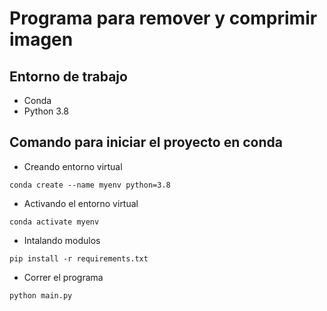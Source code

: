 # Programa para remover y comprimir imagen
## Entorno de trabajo
- Conda
- Python 3.8

## Comando para iniciar el proyecto en conda
* Creando entorno virtual
```
conda create --name myenv python=3.8
```
* Activando el entorno virtual
```
conda activate myenv
```
* Intalando modulos
```
pip install -r requirements.txt
```
* Correr el programa  
```
python main.py
```